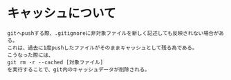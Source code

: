 # キャッシュについて
	gitへpushする際、.gitignoreに非対象ファイルを新しく記述しても反映されない場合がある。
	これは、過去に1度pushしたファイルがそのままキャッシュとして残る為である。
	こうなった際には、
	git rm -r --cached [対象ファイル]
	を実行することで、git内のキャッシュデータが削除される。